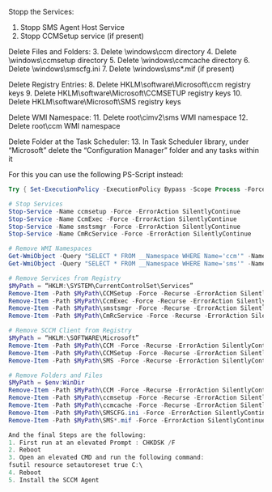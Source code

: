 
Stopp the Services:
1. Stopp SMS Agent Host Service
2. Stopp CCMSetup service (if present)

Delete Files and Folders:
3. Delete \windows\ccm directory
4. Delete \windows\ccmsetup directory
5. Delete \windows\ccmcache directory
6. Delete \windows\smscfg.ini
7. Delete \windows\sms*.mif (if present)

Delete Registry Entries:
8. Delete HKLM\software\Microsoft\ccm registry keys
9. Delete HKLM\software\Microsoft\CCMSETUP registry keys
10. Delete HKLM\software\Microsoft\SMS registry keys

Delete WMI Namespace:
11. Delete root\cimv2\sms WMI namespace
12. Delete root\ccm WMI namespace

Delete Folder at the Task Scheduler:
13. In Task Scheduler library, under “Microsoft” delete the “Configuration Manager” folder and any tasks within it

For this you can use the following PS-Script instead:
```powershell
Try { Set-ExecutionPolicy -ExecutionPolicy Bypass -Scope Process -Force -ErrorAction Stop } Catch {}

# Stop Services
Stop-Service -Name ccmsetup -Force -ErrorAction SilentlyContinue
Stop-Service -Name CcmExec -Force -ErrorAction SilentlyContinue
Stop-Service -Name smstsmgr -Force -ErrorAction SilentlyContinue
Stop-Service -Name CmRcService -Force -ErrorAction SilentlyContinue

# Remove WMI Namespaces
Get-WmiObject -Query "SELECT * FROM __Namespace WHERE Name='ccm'" -Namespace root | Remove-WmiObject
Get-WmiObject -Query "SELECT * FROM __Namespace WHERE Name='sms'" -Namespace root\cimv2 | Remove-WmiObject

# Remove Services from Registry
$MyPath = “HKLM:\SYSTEM\CurrentControlSet\Services”
Remove-Item -Path $MyPath\CCMSetup -Force -Recurse -ErrorAction SilentlyContinue
Remove-Item -Path $MyPath\CcmExec -Force -Recurse -ErrorAction SilentlyContinue
Remove-Item -Path $MyPath\smstsmgr -Force -Recurse -ErrorAction SilentlyContinue
Remove-Item -Path $MyPath\CmRcService -Force -Recurse -ErrorAction SilentlyContinue

# Remove SCCM Client from Registry
$MyPath = “HKLM:\SOFTWARE\Microsoft”
Remove-Item -Path $MyPath\CCM -Force -Recurse -ErrorAction SilentlyContinue
Remove-Item -Path $MyPath\CCMSetup -Force -Recurse -ErrorAction SilentlyContinue
Remove-Item -Path $MyPath\SMS -Force -Recurse -ErrorAction SilentlyContinue

# Remove Folders and Files
$MyPath = $env:WinDir
Remove-Item -Path $MyPath\CCM -Force -Recurse -ErrorAction SilentlyContinue
Remove-Item -Path $MyPath\ccmsetup -Force -Recurse -ErrorAction SilentlyContinue
Remove-Item -Path $MyPath\ccmcache -Force -Recurse -ErrorAction SilentlyContinue
Remove-Item -Path $MyPath\SMSCFG.ini -Force -ErrorAction SilentlyContinue
Remove-Item -Path $MyPath\SMS*.mif -Force -ErrorAction SilentlyContinue

And the final Steps are the following:
1. First run at an elevated Prompt : CHKDSK /F
2. Reboot
3. Open an elevated CMD and run the following command:
fsutil resource setautoreset true C:\
4. Reboot
5. Install the SCCM Agent
```
